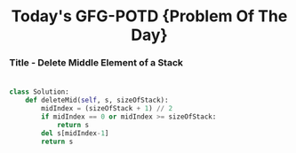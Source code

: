 <h1 align="center">Today's GFG-POTD {Problem Of The Day}</h1>

### Title - Delete Middle Element of a Stack<br><br>

```python
class Solution:
    def deleteMid(self, s, sizeOfStack):
        midIndex = (sizeOfStack + 1) // 2
        if midIndex == 0 or midIndex >= sizeOfStack:
            return s
        del s[midIndex-1]
        return s
```
